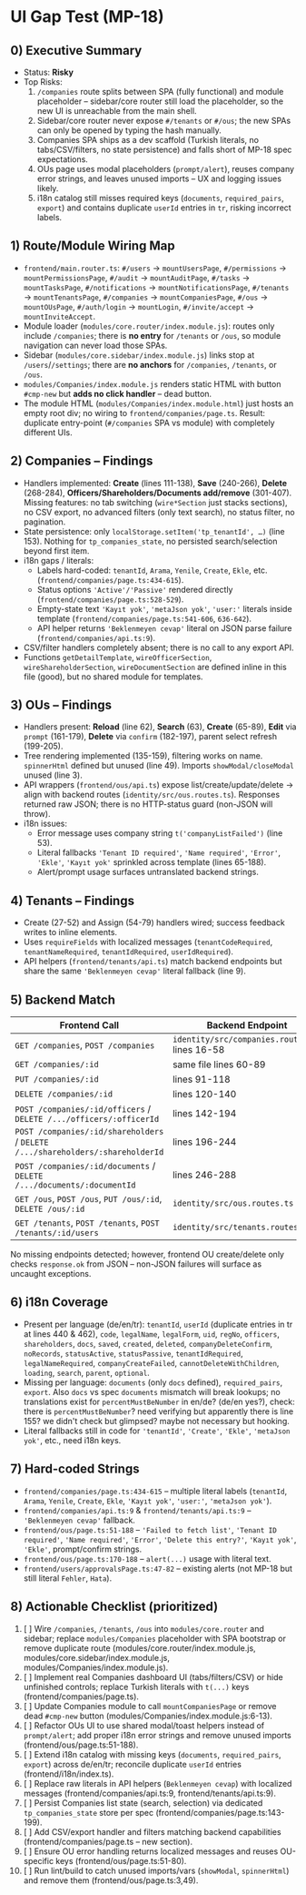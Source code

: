 # UI Gap Test (MP-18)

## 0) Executive Summary
- Status: **Risky**
- Top Risks:
  1. `/companies` route splits between SPA (fully functional) and module placeholder – sidebar/core router still load the placeholder, so the new UI is unreachable from the main shell.
  2. Sidebar/core router never expose `#/tenants` or `#/ous`; the new SPAs can only be opened by typing the hash manually.
  3. Companies SPA ships as a dev scaffold (Turkish literals, no tabs/CSV/filters, no state persistence) and falls short of MP-18 spec expectations.
  4. OUs page uses modal placeholders (`prompt/alert`), reuses company error strings, and leaves unused imports – UX and logging issues likely.
  5. i18n catalog still misses required keys (`documents`, `required_pairs`, `export`) and contains duplicate `userId` entries in `tr`, risking incorrect labels.

## 1) Route/Module Wiring Map
- `frontend/main.router.ts`: `#/users` → `mountUsersPage`, `#/permissions` → `mountPermissionsPage`, `#/audit` → `mountAuditPage`, `#/tasks` → `mountTasksPage`, `#/notifications` → `mountNotificationsPage`, `#/tenants` → `mountTenantsPage`, `#/companies` → `mountCompaniesPage`, `#/ous` → `mountOUsPage`, `#/auth/login` → `mountLogin`, `#/invite/accept` → `mountInviteAccept`.
- Module loader (`modules/core.router/index.module.js`): routes only include `/companies`; there is **no entry** for `/tenants` or `/ous`, so module navigation can never load those SPAs.
- Sidebar (`modules/core.sidebar/index.module.js`) links stop at `/users`/`/settings`; there are **no anchors** for `/companies`, `/tenants`, or `/ous`.
- `modules/Companies/index.module.js` renders static HTML with button `#cmp-new` but **adds no click handler** – dead button.
- The module HTML (`modules/Companies/index.module.html`) just hosts an empty root div; no wiring to `frontend/companies/page.ts`. Result: duplicate entry-point (`#/companies` SPA vs module) with completely different UIs.

## 2) Companies – Findings
- Handlers implemented: **Create** (lines 111-138), **Save** (240-266), **Delete** (268-284), **Officers/Shareholders/Documents add/remove** (301-407). Missing features: no tab switching (`wire*Section` just stacks sections), no CSV export, no advanced filters (only text search), no status filter, no pagination.
- State persistence: only `localStorage.setItem('tp_tenantId', …)` (line 153). Nothing for `tp_companies_state`, no persisted search/selection beyond first item.
- i18n gaps / literals:
  - Labels hard-coded: `tenantId`, `Arama`, `Yenile`, `Create`, `Ekle`, etc. (`frontend/companies/page.ts:434-615`).
  - Status options `'Active'/'Passive'` rendered directly (`frontend/companies/page.ts:528-529`).
  - Empty-state text `'Kayıt yok'`, `'metaJson yok'`, `'user:'` literals inside template (`frontend/companies/page.ts:541-606`, `636-642`).
  - API helper returns `'Beklenmeyen cevap'` literal on JSON parse failure (`frontend/companies/api.ts:9`).
- CSV/filter handlers completely absent; there is no call to any export API.
- Functions `getDetailTemplate`, `wireOfficerSection`, `wireShareholderSection`, `wireDocumentSection` are defined inline in this file (good), but no shared module for templates.

## 3) OUs – Findings
- Handlers present: **Reload** (line 62), **Search** (63), **Create** (65-89), **Edit** via `prompt` (161-179), **Delete** via `confirm` (182-197), parent select refresh (199-205).
- Tree rendering implemented (135-159), filtering works on name. `spinnerHtml` defined but unused (line 49). Imports `showModal/closeModal` unused (line 3).
- API wrappers (`frontend/ous/api.ts`) expose list/create/update/delete → align with backend routes (`identity/src/ous.routes.ts`). Responses returned raw JSON; there is no HTTP-status guard (non-JSON will throw).
- i18n issues:
  - Error message uses company string `t('companyListFailed')` (line 53).
  - Literal fallbacks `'Tenant ID required'`, `'Name required'`, `'Error'`, `'Ekle'`, `'Kayıt yok'` sprinkled across template (lines 65-188).
  - Alert/prompt usage surfaces untranslated backend strings.

## 4) Tenants – Findings
- Create (27-52) and Assign (54-79) handlers wired; success feedback writes to inline elements.
- Uses `requireFields` with localized messages (`tenantCodeRequired`, `tenantNameRequired`, `tenantIdRequired`, `userIdRequired`).
- API helpers (`frontend/tenants/api.ts`) match backend endpoints but share the same `'Beklenmeyen cevap'` literal fallback (line 9).

## 5) Backend Match
| Frontend Call | Backend Endpoint | Status |
| --- | --- | --- |
| `GET /companies`, `POST /companies` | `identity/src/companies.routes.ts` lines 16-58 | OK |
| `GET /companies/:id` | same file lines 60-89 | OK |
| `PUT /companies/:id` | lines 91-118 | OK |
| `DELETE /companies/:id` | lines 120-140 | OK |
| `POST /companies/:id/officers` / `DELETE /.../officers/:officerId` | lines 142-194 | OK |
| `POST /companies/:id/shareholders` / `DELETE /.../shareholders/:shareholderId` | lines 196-244 | OK |
| `POST /companies/:id/documents` / `DELETE /.../documents/:documentId` | lines 246-288 | OK |
| `GET /ous`, `POST /ous`, `PUT /ous/:id`, `DELETE /ous/:id` | `identity/src/ous.routes.ts` | OK |
| `GET /tenants`, `POST /tenants`, `POST /tenants/:id/users` | `identity/src/tenants.routes.ts` | OK |

No missing endpoints detected; however, frontend OU create/delete only checks `response.ok` from JSON – non-JSON failures will surface as uncaught exceptions.

## 6) i18n Coverage
- Present per language (de/en/tr): `tenantId`, `userId` (duplicate entries in tr at lines 440 & 462), `code`, `legalName`, `legalForm`, `uid`, `regNo`, `officers`, `shareholders`, `docs`, `saved`, `created`, `deleted`, `companyDeleteConfirm`, `noRecords`, `statusActive`, `statusPassive`, `tenantIdRequired`, `legalNameRequired`, `companyCreateFailed`, `cannotDeleteWithChildren`, `loading`, `search`, `parent`, `optional`.
- Missing per language: `documents` (only `docs` defined), `required_pairs`, `export`. Also `docs` vs spec `documents` mismatch will break lookups; no translations exist for `percentMustBeNumber` in en/de? (de/en yes?), check: there is `percentMustBeNumber`? need verifying but apparently there is line 155? we didn't check but glimpsed? maybe not necessary but hooking.
- Literal fallbacks still in code for `'tenantId'`, `'Create'`, `'Ekle'`, `'metaJson yok'`, etc., need i18n keys.

## 7) Hard-coded Strings
- `frontend/companies/page.ts:434-615` – multiple literal labels (`tenantId`, `Arama`, `Yenile`, `Create`, `Ekle`, `'Kayıt yok'`, `'user:'`, `'metaJson yok'`).
- `frontend/companies/api.ts:9` & `frontend/tenants/api.ts:9` – `'Beklenmeyen cevap'` fallback.
- `frontend/ous/page.ts:51-188` – `'Failed to fetch list'`, `'Tenant ID required'`, `'Name required'`, `'Error'`, `'Delete this entry?'`, `'Kayıt yok'`, `'Ekle'`, prompt/confirm strings.
- `frontend/ous/page.ts:170-188` – `alert(...)` usage with literal text.
- `frontend/users/approvalsPage.ts:47-82` – existing alerts (not MP-18 but still literal `Fehler`, `Hata`).

## 8) Actionable Checklist (prioritized)
1. [ ] Wire `/companies`, `/tenants`, `/ous` into `modules/core.router` and sidebar; replace `modules/Companies` placeholder with SPA bootstrap or remove duplicate route (modules/core.router/index.module.js, modules/core.sidebar/index.module.js, modules/Companies/index.module.js).
2. [ ] Implement real Companies dashboard UI (tabs/filters/CSV) or hide unfinished controls; replace Turkish literals with `t(...)` keys (frontend/companies/page.ts).
3. [ ] Update Companies module to call `mountCompaniesPage` or remove dead `#cmp-new` button (modules/Companies/index.module.js:6-13).
4. [ ] Refactor OUs UI to use shared modal/toast helpers instead of `prompt/alert`; add proper i18n error strings and remove unused imports (frontend/ous/page.ts:51-188).
5. [ ] Extend i18n catalog with missing keys (`documents`, `required_pairs`, `export`) across de/en/tr; reconcile duplicate `userId` entries (frontend/i18n/index.ts).
6. [ ] Replace raw literals in API helpers (`Beklenmeyen cevap`) with localized messages (frontend/companies/api.ts:9, frontend/tenants/api.ts:9).
7. [ ] Persist Companies list state (search, selection) via dedicated `tp_companies_state` store per spec (frontend/companies/page.ts:143-199).
8. [ ] Add CSV/export handler and filters matching backend capabilities (frontend/companies/page.ts – new section).
9. [ ] Ensure OU error handling returns localized messages and reuses OU-specific keys (frontend/ous/page.ts:51-80).
10. [ ] Run lint/build to catch unused imports/vars (`showModal`, `spinnerHtml`) and remove them (frontend/ous/page.ts:3,49).

